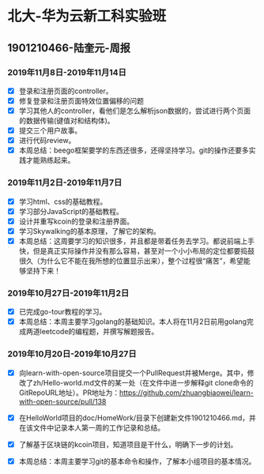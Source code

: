 # 北大-华为云新工科实验班   
## 1901210466-陆奎元-周报
### <i class="icon-chevron-sign-left"></i>  2019年11月8日-2019年11月14日
- [x] 登录和注册页面的controller。
- [x] 修复登录和注册页面特效位置偏移的问题
- [x] 学习其他人的controller，看他们是怎么解析json数据的，尝试进行两个页面的数据传输(键值对和结构体)。
- [x] 提交三个用户故事。
- [x] 进行代码review。
- [x] 本周总结：beego框架要学的东西还很多，还得坚持学习。git的操作还要多实践才能熟练起来。
### <i class="icon-chevron-sign-left"></i>  2019年11月2日-2019年11月7日
- [x] 学习html、css的基础教程。
- [x] 学习部分JavaScript的基础教程。
- [x] 设计并重写kcoin的登录和注册界面。
- [x] 学习Skywalking的基本原理，了解它的架构。
- [x] 本周总结：这周要学习的知识很多，并且都是带着任务去学习。都说前端上手快，但是真正实际操作并没有那么容易，甚至对一个小小布局的定位都要捣鼓很久（为什么它不能在我所想的位置显示出来），整个过程很“痛苦”，希望能够坚持下来！
### <i class="icon-chevron-sign-left"></i>  2019年10月27日-2019年11月2日
- [x] 已完成go-tour教程的学习。
- [x] 本周总结：本周主要学习golang的基础知识。本人将在11月2日前用golang完成两道leetcode的编程题，并撰写解题报告。
### <i class="icon-chevron-sign-left"></i>  2019年10月20日-2019年10月27日
- [x] 向learn-with-open-source项目提交一个PullRequest并被Merge。其中，修改了zh/Hello-world.md文件的某一处（在文件中进一步解释git clone命令的GitRepoURL地址）。PR地址为：https://github.com/zhuangbiaowei/learn-with-open-source/pull/138
- [x] 在HelloWorld项目的doc/HomeWork/目录下创建新文件1901210466.md，并在该文件中记录本人第一周的工作记录和总结。
- [x] 了解基于区块链的kcoin项目，知道项目是干什么，明确下一步的计划。
- [x] 本周总结：本周主要学习git的基本命令和操作，了解本小组项目的基本情况。
 
